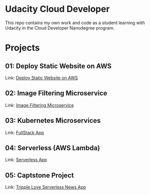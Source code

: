 # Udacity Cloud Developer
This repo contains my own work and code as a student learning with Udacity in the Cloud Developer Nanodegree program.


# Projects
## 01: Deploy Static Website on AWS
Link: [Deploy Static Website on AWS](https://github.com/opeoniye/udacity-cloud-developer/tree/main/1-project)

## 02: Image Filtering Microservice
Link: [Image Filtering Microservice](https://github.com/opeoniye/udacity-cloud-developer/tree/main/2-project)

## 03: Kubernetes Microservices
Link: [FullStack App](https://github.com/opeoniye/udacity-cloud-developer/tree/main/3-project)

## 04: Serverless (AWS Lambda)
Link: [Serverless App](https://github.com/opeoniye/udacity-cloud-developer/tree/main/4-project)

## 05: Captstone Project
Link: [Tripple Love Serverless News App](https://github.com/opeoniye/udacity-cloud-developer/tree/main/capstone)

